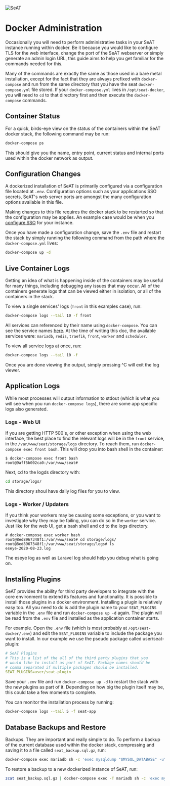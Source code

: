 ![SeAT](https://i.imgur.com/aPPOxSK.png)

# Docker Administration

Occasionally you will need to perform administrative tasks in your SeAT instance running within docker. Be it because you would like to configure TLS for the web interface, change the port of the SeAT webserver or simply generate an admin login URL, this guide aims to help you get familiar for the commands needed for this.

Many of the commands are exactly the same as those used in a bare metal installation, except for the fact that they are always prefixed with `docker-compose` and run from the same directory that you have the seat `docker-compose.yml` file stored. If your `docker-compose.yml` lives in `/opt/seat-docker`, you will need to `cd` to that directory first and then execute the `docker-compose` commands.

## Container Status

For a quick, birds-eye view on the status of the containers within the SeAT docker stack, the following command may be run:

```bash
docker-compose ps
```

This should give you the name, entry point, current status and internal ports used within the docker network as output.

## Configuration Changes

A dockerized installation of SeAT is primarily configured via a configuration file located at `.env`. Configuration options such as your applications SSO secrets, SeAT's web server ports are amongst the many configuration options available in this file.

Making changes to this file requires the docker stack to be restarted so that the configuration may be applies. An example case would be when you [configure SSO] for your instance.

Once you have made a configuration change, save the `.env` file and restart the stack by simply running the following command from the path where the `docker-compose.yml` lives:

```bash
docker-compose up -d
```

## Live Container Logs

Getting an idea of what is happening inside of the containers may be useful for many things, including debugging any issues that may occur. All of the containers generate logs that can be viewed either in isolation, or all of the containers in the stack.

To view a single services' logs (`front` in this examples case), run:

```bash
docker-compose logs --tail 10 -f front
```

All services can referenced by their name using `docker-compose`. You can see the service names [here](https://github.com/eveseat/seat-docker/blob/master/docker-compose.yml). At the time of writing this doc, the available services were: `mariadb`, `redis`, `traefik`, `front`, `worker` and `scheduler`.

To view all service logs at once, run:

```bash
docker-compose logs --tail 10 -f
```

Once you are done viewing the output, simply pressing ^C will exit the log viewer.

## Application Logs

While most processes will output information to stdout (which is what you will see when you run `docker-compose logs`), there are some app specific logs also generated.

### Logs - Web UI

If you are getting HTTP 500's, or other exception when using the web interface, the best place to find the relevant logs will be in the `front` service, in the `/var/www/seat/storage/logs` directory. To reach them, run `docker-compose exec front bash`. This will drop you into bash shell in the container:

```text
$ docker-compose exec front bash
root@9aff5b002ca0:/var/www/seat#
```

Next, cd to the logds directory with:

```bash
cd storage/logs/
```

This directory shoul have daily log files for you to view.

### Logs - Worker / Updaters

If you think your workers may be causing some exceptions, or you want to investigate why they may be failing, you can do so in the `worker` service. Just like for the web UI, get a bash shell and cd to the logs directory.

```text
# docker-compose exec worker bash
root@8ed8967348f1:/var/www/seat# cd storage/logs/
root@8ed8967348f1:/var/www/seat/storage/logs# ls
eseye-2020-08-23.log
```

The eseye log as well as Laravel log should help you debug what is going on.

## Installing Plugins

SeAT provides the ability for third party developers to integrate with the core environment to extend its features and functionality. It is possible to install those plugins in a docker environment. Installing a plugin is relatively easy too. All you need to do is add the plugin name to your `SEAT_PLUGINS` variable in the `.env` file and run `docker-compose up -d` again. The plugin will be read from the `.env` file and installed as the application container starts.

For example. Open the `.env` file (which is most probably at `/opt/seat-docker/.env`) and edit the `SEAT_PLUGINS` variable to include the package you want to install. In our example we use the pseudo package called user/seat-plugin:

```yaml
# SeAT Plugins
# This is a list of the all of the third party plugins that you
# would like to install as part of SeAT. Package names should be
# comma separated if multiple packages should be installed.
SEAT_PLUGINS=user/seat-plugin
```

Save your `.env` file and run `docker-compose up -d` to restart the stack with the new plugins as part of it. Depending on how big the plugin itself may be, this could take a few moments to complete.

You can monitor the installation process by running:

```bash
docker-compose logs --tail 5 -f seat-app
```

## Database Backups and Restore

Backups. They are important and really simple to do. To perform a backup of the current database used within the docker stack, compressing and saving it to a file called `seat_backup.sql.gz`, run:

```bash
docker-compose exec mariadb sh -c 'exec mysqldump "$MYSQL_DATABASE" -u"$MYSQL_USER" -p"$MYSQL_PASSWORD"' | gzip > seat_backup.sql.gz
```

To restore a backup to a new dockerized instance of SeAT, run:

```bash
zcat seat_backup.sql.gz | docker-compose exec -T mariadb sh -c 'exec mysql "$MYSQL_DATABASE" -u"$MYSQL_USER" -p"$MYSQL_PASSWORD"'
```

[configure SSO]: ../configuration/esi_configuration.md
